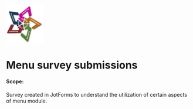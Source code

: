 <img src="https://github.com/roywperez/survey-submissions/blob/master/images/EPI-logo-star.png" width="100">

# Menu survey submissions

#### Scope:
Survey created in JotForms to understand the utilization of certain aspects of menu module.

